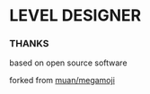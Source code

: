 # LEVEL DESIGNER



### THANKS

based on open source software

forked from [muan/megamoji](https://github.com/muan/megamoji)
